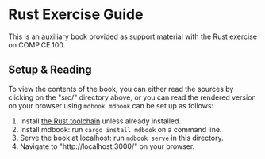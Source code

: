 # Rust Exercise Guide
This is an auxiliary book provided as support material with the Rust exercise on COMP.CE.100.

## Setup & Reading
To view the contents of the book, you can either read the sources by clicking on the "src/" directory above, or you can read the rendered version on your browser using `mdbook`. `mdbook` can be set up as follows:

1. Install [the Rust toolchain](https://rustup.rs/) unless already installed.
2. Install mdbook: run `cargo install mdbook` on a command line.
3. Serve the book at localhost: run `mdbook serve` in this directory.
4. Navigate to "http://localhost:3000/" on your browser.
